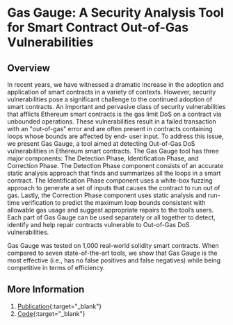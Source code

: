 # Gas Gauge: A Security Analysis Tool for Smart Contract Out-of-Gas Vulnerabilities


## Overview
In recent years, we have witnessed a dramatic increase in the adoption and application of smart contracts in a variety of contexts. However, security vulnerabilities pose a significant challenge to the continued adoption of smart contracts. An important and pervasive class of security vulnerabilities that afflicts Ethereum smart contracts is the gas limit DoS on a contract via unbounded operations. These vulnerabilities result in a failed transaction with an "out-of-gas" error and are often present in contracts containing loops whose bounds are affected by end- user input. To address this issue, we present Gas Gauge, a tool aimed at detecting Out-of-Gas DoS vulnerabilities in Ethereum smart contracts. The Gas Gauge tool has three major components: The Detection Phase, Identification Phase, and Correction Phase. The Detection Phase component consists of an accurate static analysis approach that finds and summarizes all the loops in a smart contract. The Identification Phase component uses a white-box fuzzing approach to generate a set of inputs that causes the contract to run out of gas. Lastly, the Correction Phase component uses static analysis and run-time verification to predict the maximum loop bounds consistent with allowable gas usage and suggest appropriate repairs to the tool’s users. Each part of Gas Gauge can be used separately or all together to detect, identify and help repair contracts vulnerable to Out-of-Gas DoS vulnerabilities. 

Gas Gauge was tested on 1,000 real-world solidity smart contracts. When compared to seven state-of-the-art tools, we show that Gas Gauge is the most effective (i.e., has no false positives and false negatives) while being competitive in terms of efficiency.
## More Information
1. [Publication](https://arxiv.org/pdf/2112.14771){:target="_blank"}
2. [Code](https://gasgauge.github.io/){:target="_blank"}

